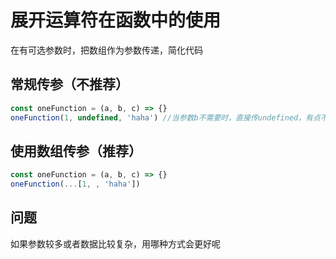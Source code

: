 # 展开运算符在函数中的使用

在有可选参数时，把数组作为参数传递，简化代码

## 常规传参（不推荐）

```js
const oneFunction = (a, b, c) => {}
oneFunction(1, undefined, 'haha') //当参数b不需要时，直接传undefined，有点不太好
```

## 使用数组传参（推荐）

```js
const oneFunction = (a, b, c) => {}
oneFunction(...[1, , 'haha'])
```

## 问题

如果参数较多或者数据比较复杂，用哪种方式会更好呢
